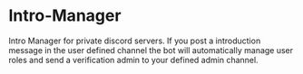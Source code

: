 # Intro-Manager
Intro Manager for private discord servers. If you post a introduction message in the user defined channel the bot will automatically manage user roles and send a verification admin to your defined admin channel.

